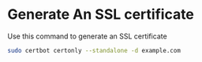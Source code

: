 # Generate An SSL certificate
Use this command to generate an SSL certificate

```bash
sudo certbot certonly --standalone -d example.com
```
